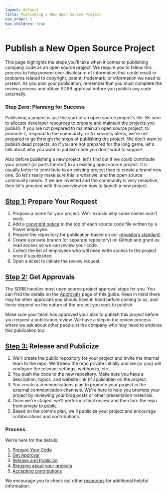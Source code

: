 ```yaml
---
layout: default
title: Publishing a New Open Source Project
nav_order: 3
has_children: true
---
```


# Publish a New Open Source Project

This page highlights the steps you'll take when it comes to publishing company code as an open source project. We require you to follow this process to help prevent over disclosure of information that could result in problems related to copyright, patent, trademark, or information we need to protect. As you plan your publication, remember that you must complete the review process and obtain SDRB approval before you publish any code externally.

### Step Zero: Planning for Success

Publishing a project is just the start of an open source project's life. Be sure to allocate developer resources to prepare and maintain the projects you publish. If you are not prepared to maintain an open source project, to promote it, respond to the community, or fix security alerts, we're not prepared to go through the steps of publishing the project. We don't want to publish dead projects, so if you are not prepared for the long game, let's talk about why you want to publish code you don't want to support.

Also before publishing a new project, let's find out if we could contribute your project (or parts thereof) to an existing open source project. It is usually better to contribute to an existing project than to create a brand new one. So let's really make sure this is what we, and the open source community needs. If we are invested and the community is very receptive, then let's proceed with this overview on how to launch a new project.

## [Step 1:](../publishing/prepare.md) Prepare Your Request

1. Propose a name for your project. We'll explain why some names won't work.
1. Add a [copyright notice](../resources/copyright.md) to the top of each source code file written by a Power employee.
1. Prepare the repository for publication based on our [repository standard](../publishing/publishing-template/Spec-READ-AND-DELETE.html).
1. Create a private branch (or separate repository) on Github and grant us read access so we can review your code.
1. Collect the list of employees who will need write access to the project once it's published.
1. Open a ticket to initiate the review request.

## [Step 2:](../publishing/approval.md) Get Approvals

The SDRB handles most open source project approval steps for you. You can find the details on the [Approvals](../publishing/approval.md) page of this guide. Keep in mind there may be other approvals you should have in hand before coming to us, and these depend on the nature of the project you seek to publish.

Make sure your team has approved your plan to publish this project before you request a publication review. We have a step in the review process where we ask about other people at the company who may need to endorse this publication too.

## [Step 3:](../publishing/release.md) Release and Publicize

1. We'll create the public repository for your project and invite the internal team to the repo. We'll keep the repo private initially and we (or you) will configure the relevant settings, webhooks, etc.
1. You push the code to the new repository. Make sure you have a description, topics, and website link (if applicable) on the project.
1. You create a communications plan to promote your project in the external communication channels. We're here to help you promote your project by reviewing your blog posts or other presentation materials.
1. Once we're staged, we'll perform a final review and then turn the repo from private to public.
1. Based on the comms plan, we'll publicize your project and encourage collaborations and contributions.

### Process

We're here for the details:

1. [Prepare Your Code](../publishing/prepare.md)
1. [Get Approval](../publishing/approval.md)
1. [Release and Publicize](../publishing/release.md)
1. [Blogging about your projects](../publishing/blog.md)
1. [Accepting contributions](../publishing/accepting.md)

We encourage you to check out other [resources](../resources/resources.md) for additional helpful information.
